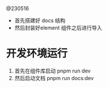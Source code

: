 @230516
- 首先搭建好 docs 结构
- 然后封装好element 组件之后进行导入




# 开发环境运行
1. 首先在组件库启动  pnpm run dev
2. 然后启动文档  pnpm run docs:dev